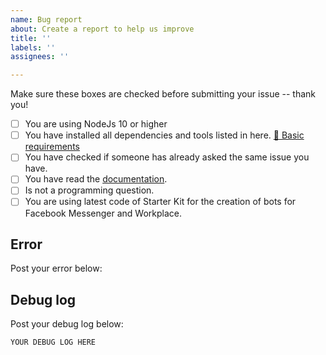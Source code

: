 ```yaml
---
name: Bug report
about: Create a report to help us improve
title: ''
labels: ''
assignees: ''

---
```


Make sure these boxes are checked before submitting your issue -- thank you!

- [ ] You are using NodeJs 10 or higher
- [ ] You have installed all dependencies and tools listed in here. [📝 Basic requirements](https://github.com/rudemex/node-typescript-express-starter#basic-requirements)
- [ ] You have checked if someone has already asked the same issue you have.
- [ ] You have read the [documentation](https://github.com/rudemex/node-typescript-express-starter#readme).
- [ ] Is not a programming question.
- [ ]  You are using latest  code of Starter Kit for the creation of bots for Facebook Messenger and Workplace.

## Error
Post your error below:


## Debug log
Post your debug log below:

```xml
YOUR DEBUG LOG HERE
```
